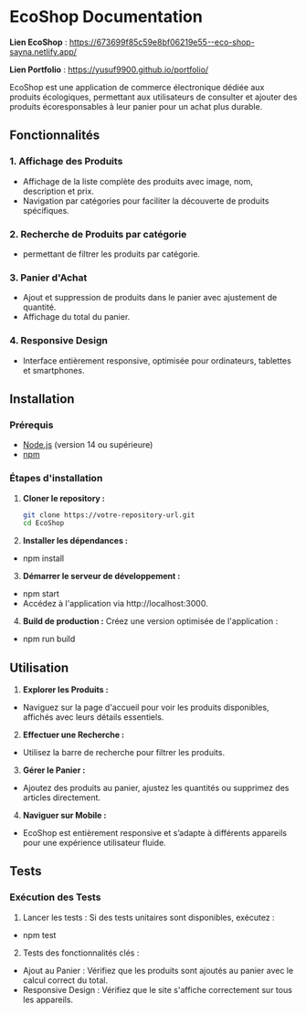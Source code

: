 # EcoShop Documentation

**Lien EcoShop** : https://673699f85c59e8bf06219e55--eco-shop-sayna.netlify.app/ 

**Lien Portfolio** : https://yusuf9900.github.io/portfolio/

EcoShop est une application de commerce électronique dédiée aux produits écologiques, permettant aux utilisateurs de consulter et ajouter des produits écoresponsables à leur panier pour un achat plus durable.

## Fonctionnalités

### 1. Affichage des Produits
- Affichage de la liste complète des produits avec image, nom, description et prix.
- Navigation par catégories pour faciliter la découverte de produits spécifiques.

### 2. Recherche de Produits par catégorie
- permettant de filtrer les produits par catégorie.

### 3. Panier d'Achat
- Ajout et suppression de produits dans le panier avec ajustement de quantité.
- Affichage du total du panier.

### 4. Responsive Design
- Interface entièrement responsive, optimisée pour ordinateurs, tablettes et smartphones.

## Installation

### Prérequis
- [Node.js](https://nodejs.org/) (version 14 ou supérieure)
- [npm](https://www.npmjs.com/)

### Étapes d'installation

1. **Cloner le repository :**
   ```bash
   git clone https://votre-repository-url.git
   cd EcoShop
2. **Installer les dépendances :**
 - npm install
3. **Démarrer le serveur de développement :**
 - npm start
 - Accédez à l'application via http://localhost:3000.

4. **Build de production :** Créez une version optimisée de l'application :
 - npm run build
   
## Utilisation
1. **Explorer les Produits :**
 - Naviguez sur la page d'accueil pour voir les produits disponibles, affichés avec leurs détails essentiels.
2. **Effectuer une Recherche :**
 - Utilisez la barre de recherche pour filtrer les produits.
3. **Gérer le Panier :**
 - Ajoutez des produits au panier, ajustez les quantités ou supprimez des articles directement.
4. **Naviguer sur Mobile :**
 - EcoShop est entièrement responsive et s’adapte à différents appareils pour une expérience utilisateur fluide.

## Tests
### Exécution des Tests
1. Lancer les tests : Si des tests unitaires sont disponibles, exécutez :
 - npm test
2. Tests des fonctionnalités clés :
 -  Ajout au Panier : Vérifiez que les produits sont ajoutés au panier avec le calcul correct du total.
 -  Responsive Design : Vérifiez que le site s'affiche correctement sur tous les appareils.



